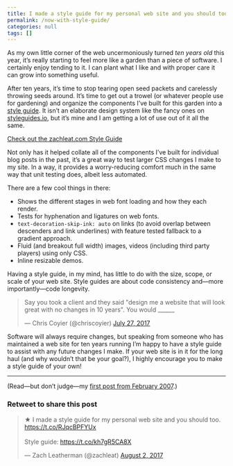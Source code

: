 ```yaml
---
title: I made a style guide for my personal web site and you should too.
permalink: /now-with-style-guide/
categories: null
tags: []
---
```


As my own little corner of the web uncermoniously turned _ten years old_ this year, it’s really starting to feel more like a garden than a piece of software. I certainly enjoy tending to it. I can plant what I like and with proper care it can grow into something useful.

After ten years, it’s time to stop tearing open seed packets and carelessly throwing seeds around. It’s time to get out a trowel (or whatever people use for gardening) and organize the components I’ve built for this garden into a [style guide](/web/style-guide/). It isn’t an elaborate design system like the fancy ones on [styleguides.io](http://styleguides.io/), but it’s mine and I am getting a lot of use out of it all the same.

<p class="primarylink"><a href="/web/style-guide/">Check out the zachleat.com Style Guide</a></p>

Not only has it helped collate all of the components I’ve built for individual blog posts in the past, it’s a great way to test larger CSS changes I make to my site. In a way, it provides a worry-reducing comfort much in the same way that unit testing does, albeit less automated.

There are a few cool things in there:
* Shows the different stages in web font loading and how they each render.
* Tests for hyphenation and ligatures on web fonts.
* `text-decoration-skip-ink: auto` on links (to avoid overlap between descenders and link underlines) with feature tested fallback to a gradient approach.
* Fluid (and breakout full width) images, videos (including third party players) using only CSS.
* Inline resizable demos.

Having a style guide, in my mind, has little to do with the size, scope, or scale of your web site. Style guides are about code consistency and—more importantly—code longevity.

<blockquote class="twitter-tweet" data-lang="en"><p lang="en" dir="ltr">Say you took a client and they said &quot;design me a website that will look great with no changes in 10 years&quot;. You would ______</p>&mdash; Chris Coyier (@chriscoyier) <a href="https://twitter.com/chriscoyier/status/890650132143906820">July 27, 2017</a></blockquote>

Software will always require changes, but speaking from someone who has maintained a web site for ten years running I’m happy to have a style guide to assist with any future changes I make. If your web site is in it for the long haul (and why wouldn’t that be your goal?), I highly encourage you to make a style guide of your own!

---

<p class="caption">(Read—but don’t judge—my <a href="/web/checklist-for-web-applications/">first post from February 2007</a>.)</p>

<div class="retweettoshare">
	<h3 class="retweettoshare_title">Retweet to share this post</h3>
	<div class="retweettoshare_widget">
		<blockquote class="twitter-tweet" data-lang="en"><p lang="en" dir="ltr">★ I made a style guide for my personal web site and you should too. <a href="https://t.co/RJqcBPFYUx">https://t.co/RJqcBPFYUx</a><br><br>Style guide: <a href="https://t.co/kh7gR5CA8X">https://t.co/kh7gR5CA8X</a></p>&mdash; Zach Leatherman (@zachleat) <a href="https://twitter.com/zachleat/status/892719561191153664">August 2, 2017</a></blockquote>
	</div>
</div>
